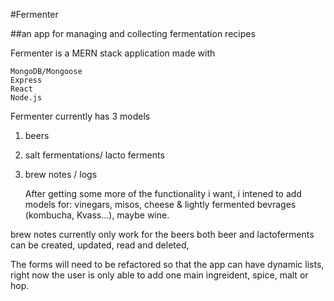 #Fermenter

##an app for managing and collecting fermentation recipes

Fermenter is a MERN stack application made with
   
    MongoDB/Mongoose
    Express 
    React 
    Node.js

Fermenter currently has 3 models 
1. beers
2. salt fermentations/ lacto ferments
3. brew notes / logs 
   
   After getting some more of the functionality i want, i intened to add models for: vinegars, misos, cheese & lightly fermented bevrages (kombucha, Kvass...), maybe wine.

brew notes currently only work for the beers
both beer and lactoferments can be created, updated, read and deleted, 

The forms will need to be refactored so that the app can have dynamic lists, right now the user is only able to add one main ingreident, spice, malt or hop.





